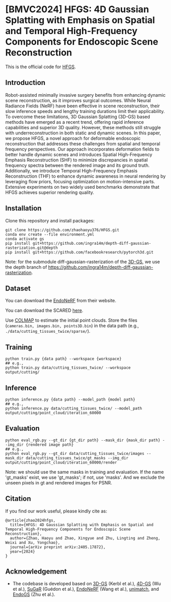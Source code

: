 # [BMVC2024] HFGS: 4D Gaussian Splatting with Emphasis on Spatial and Temporal High-Frequency Components for Endoscopic Scene Reconstruction

This is the official code for [HFGS](https://arxiv.org/abs/2405.17872).

## Introduction

Robot-assisted minimally invasive surgery benefits from enhancing dynamic scene
reconstruction, as it improves surgical outcomes. While Neural Radiance Fields (NeRF)
have been effective in scene reconstruction, their slow inference speeds and lengthy training durations limit their applicability. To overcome these limitations, 3D Gaussian Splatting (3D-GS) based methods have emerged as a recent trend, offering rapid inference
capabilities and superior 3D quality. However, these methods still struggle with underreconstruction in both static and dynamic scenes. In this paper, we propose HFGS,
a novel approach for deformable endoscopic reconstruction that addresses these challenges from spatial and temporal frequency perspectives. Our approach incorporates deformation fields to better handle dynamic scenes and introduces Spatial High-Frequency
Emphasis Reconstruction (SHF) to minimize discrepancies in spatial frequency spectra
between the rendered image and its ground truth. Additionally, we introduce Temporal
High-Frequency Emphasis Reconstruction (THF) to enhance dynamic awareness in neural rendering by leveraging flow priors, focusing optimization on motion-intensive parts.
Extensive experiments on two widely used benchmarks demonstrate that HFGS achieves
superior rendering quality.

## Installation

Clone this repository and install packages:
```
git clone https://github.com/zhaohaoyu376/HFGS.git
conda env create --file environment.yml
conda activate gs
pip install git+https://github.com/ingra14m/depth-diff-gaussian-rasterization.git@depth
pip install git+https://github.com/facebookresearch/pytorch3d.git
```
Note: for the submodule diff-gaussian-rasterization of the [3D-GS](https://github.com/graphdeco-inria/gaussian-splatting), we use the depth branch of https://github.com/ingra14m/depth-diff-gaussian-rasterization.

## Dataset

You can download the [EndoNeRF](https://github.com/med-air/EndoNeRF) from their website.

You can download the SCARED [here](https://endovissub2019-scared.grand-challenge.org/).

Use [COLMAP](https://demuc.de/colmap/) to estimate the initial point clouds. Store the files (`cameras.bin, images.bin, points3D.bin`) in the data path (e.g., `./data/cutting_tissues_twice/sparse/`).

## Training
```
python train.py {data path} --workspace {workspace}
## e.g.,
python train.py data/cutting_tissues_twice/ --workspace output/cutting/
```

## Inference
```
python inference.py {data path} --model_path {model path}
## e.g.,
python inference.py data/cutting_tissues_twice/ --model_path output/cutting/point_cloud/iteration_60000
```

## Evaluation
```
python eval_rgb.py --gt_dir {gt_dir path} --mask_dir {mask_dir path} --img_dir {rendered image path}
## e.g.,
python eval_rgb.py --gt_dir data/cutting_tissues_twice/images --mask_dir data/cutting_tissues_twice/gt_masks --img_dir output/cutting/point_cloud/iteration_60000/render
```
Note: we should use the same masks in training and evaluation. If the name 'gt_masks' exist, we use 'gt_masks'; if not, use 'masks'. And we exclude the unseen pixels in gt and rendered images for PSNR.

## Citation

If you find our work useful, please kindly cite as:
```
@article{zhao2024hfgs,
  title={HFGS: 4D Gaussian Splatting with Emphasis on Spatial and Temporal High-Frequency Components for Endoscopic Scene Reconstruction},
  author={Zhao, Haoyu and Zhao, Xingyue and Zhu, Lingting and Zheng, Weixi and Xu, Yongchao},
  journal={arXiv preprint arXiv:2405.17872},
  year={2024}
}
```

## Acknowledgement
* The codebase is developed based on [3D-GS](https://github.com/graphdeco-inria/gaussian-splatting) (Kerbl et al.), [4D-GS](https://github.com/hustvl/4DGaussians) (Wu et al.), [SuGaR](https://github.com/Anttwo/SuGaR) (Guédon et al.), [EndoNeRF](https://github.com/med-air/EndoNeRF) (Wang et al.), [unimatch](https://github.com/autonomousvision/unimatch/tree/master), and [EndoGS](https://github.com/HKU-MedAI/EndoGS) (Zhu et al.).
